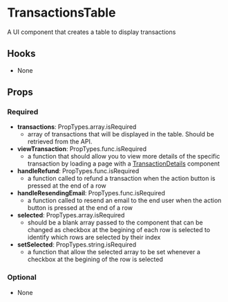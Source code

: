 # TransactionsTable

A UI component that creates a table to display transactions

## Hooks

-   None

## Props

### Required

-   **transactions**: PropTypes.array.isRequired
    -   array of transactions that will be displayed in the table. Should be retrieved from the API.
-   **viewTransaction**: PropTypes.func.isRequired
    -   a function that should allow you to view more details of the specific transaction by loading a page with a [TransactionDetails](https://github.com/pay-theory/pay-theory-ui/tree/master/src/admin/TransactionDetails) component
-   **handleRefund**: PropTypes.func.isRequired
    -   a function called to refund a transaction when the action button is pressed at the end of a row
-   **handleResendingEmail**: PropTypes.func.isRequired
    -   a function called to resend an email to the end user when the action button is pressed at the end of a row
-   **selected**: PropTypes.array.isRequired
    -   should be a blank array passed to the component that can be changed as checkbox at the begining of each row is selected to identify which rows are selected by their index
-   **setSelected**: PropTypes.string.isRequired
    -   a function that allow the selected array to be set whenever a checkbox at the begining of the row is selected

### Optional

-  None